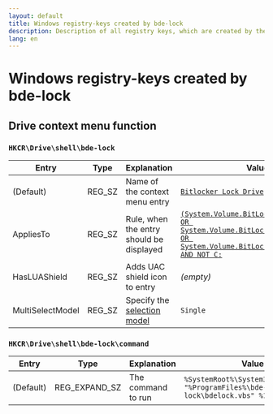 ```yaml
---
layout: default
title: Windows registry-keys created by bde-lock
description: Description of all registry keys, which are created by the bde-lock installer to provide a drive context menu entry to lock an unlocked BitLocker encrypted drive
lang: en
---
```


# Windows registry-keys created by bde-lock

## Drive context menu function

### `HKCR\Drive\shell\bde-lock`

Entry | Type | Explanation | Value | Localized
------|------|-------------|-------|----------
(Default) | REG_SZ | Name of the context menu entry | [`Bitlocker Lock Drive`](/locale/en.nsh#L18) | yes
AppliesTo | REG_SZ | Rule, when the entry should be displayed | [`(System.Volume.BitLockerProtection:=1 OR System.Volume.BitLockerProtection:=3 OR System.Volume.BitLockerProtection:=5) AND NOT C:`](/bdelock.nsi#L77) | no
HasLUAShield | REG_SZ | Adds UAC shield icon to entry | *(empty)* | no
MultiSelectModel | REG_SZ | Specify the [selection model](https://docs.microsoft.com/en-us/windows/desktop/shell/how-to-employ-the-verb-selection-model) | `Single` | no

### `HKCR\Drive\shell\bde-lock\command`

Entry | Type | Explanation | Value | Localized
------|------|-------------|-------|----------
(Default) | REG_EXPAND_SZ | The command to run | `%SystemRoot%\System32\wscript.exe "%ProgramFiles%\bde-lock\bdelock.vbs" %1` | no
